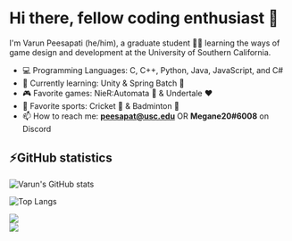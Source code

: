 # Hi there, fellow coding enthusiast 👋

I'm Varun Peesapati (he/him), a graduate student 👨‍🎓 learning the ways of game design and development at the University of Southern California.

* 💻 Programming Languages: C, C++, Python, Java, JavaScript, and C#
* 📖 Currently learning: Unity & Spring Batch 🍃
* 🎮 Favorite games: NieR:Automata 🤖 & Undertale ❤️
* 🏅 Favorite sports: Cricket 🏏 & Badminton 🏸
* 📫 How to reach me: **peesapat@usc.edu** OR **Megane20#6008** on Discord

## ⚡GitHub statistics
![Varun's GitHub stats](https://github-readme-stats.vercel.app/api?username=vpeesapa&count_private=true&&show_icons=true&theme=dracula)

![Top Langs](https://github-readme-stats.vercel.app/api/top-langs/?username=vpeesapa&layout=compact&theme=dracula)

<div href="https://github.com/anuraghazra/github-readme-stats">
  <img align="center" src="https://github-readme-stats.vercel.app/api?username=vpeesapa&count_private=true&&show_icons=true&theme=dracula" />
</div>
<div>
  <img align="center" src="https://github-readme-stats.vercel.app/api/top-langs/?username=vpeesapa&layout=compact&theme=dracula" />
</div>
